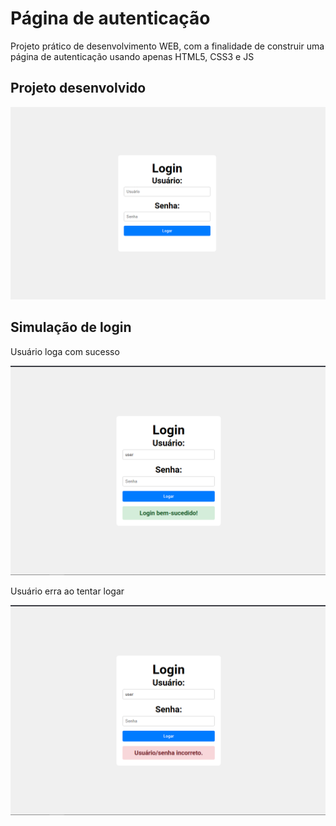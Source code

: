 # Página de autenticação
<p>Projeto prático de desenvolvimento WEB, com a finalidade de construir uma página de autenticação usando apenas HTML5, CSS3 e JS</p>

## Projeto desenvolvido
<img src="/img/tela-login.png" alt="Imagem do projeto finalizado!">

## Simulação de login
<p>Usuário loga com sucesso</p>
<img src="/img/tela-login-sucesso.png" alt="Imagem do projeto finalizado!">

<p>Usuário erra ao tentar logar</p>
<img src="/img/tela-login-falha.png" alt="Imagem do projeto finalizado!">
